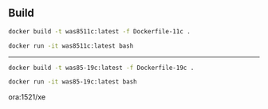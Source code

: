 ## Build

```bash
docker build -t was8511c:latest -f Dockerfile-11c .
```

```bash
docker run -it was8511c:latest bash
```

--------

```bash
docker build -t was85-19c:latest -f Dockerfile-19c .
```

```bash
docker run -it was85-19c:latest bash
```


ora:1521/xe